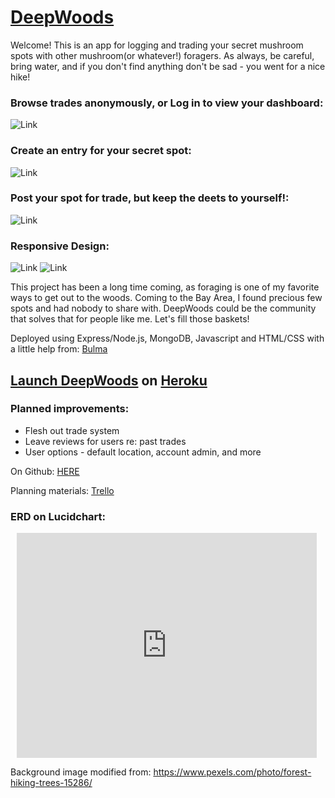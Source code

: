 # [DeepWoods](https://deepwoods.herokuapp.com/)
Welcome! This is an app for logging and trading your secret mushroom spots with other mushroom(or whatever!) foragers. As always, be careful, bring water, and if you don't find anything don't be sad - you went for a nice hike!

### Browse trades anonymously, or Log in to view your dashboard:
![Link](https://i.imgur.com/ggODoR0b.jpg)

### Create an entry for your secret spot:
![Link](https://i.imgur.com/EPgMJdyb.jpg)

### Post your spot for trade, but keep the deets to yourself!:
![Link](https://i.imgur.com/6b6a6nnb.png)

### Responsive Design:
![Link](https://i.imgur.com/doFH3Kub.png) ![Link](https://i.imgur.com/UrfuYvXb.png)

This project has been a long time coming, as foraging is one of my favorite ways to get out to the woods. Coming to the Bay Area, I found precious few spots and had nobody to share with. DeepWoods could be the community that solves that for people like me. Let's fill those baskets!

Deployed using Express/Node.js, MongoDB, Javascript and HTML/CSS with a little help from: [Bulma](https://bulma.io)

## [Launch DeepWoods](https://deepwoods.herokuapp.com) on [Heroku](https://heroku.com)

### Planned improvements:
* Flesh out trade system
* Leave reviews for users re: past trades
* User options - default location, account admin, and more

On Github: [HERE](https://github.com/forrest216/deepwoods)

Planning materials: [Trello](https://trello.com/b/MZnGURHV/sei-project-2-deepwoods)


### ERD on Lucidchart:

<div style="width: 480px; height: 360px; margin: 10px; position: relative;"><iframe allowfullscreen frameborder="0" style="width:480px; height:360px" src="https://www.lucidchart.com/documents/embeddedchart/73365803-fb86-4725-87ee-b27203b7f0ab" id="1I3lKiHKue7G"></iframe></div>

Background image modified from:
https://www.pexels.com/photo/forest-hiking-trees-15286/

